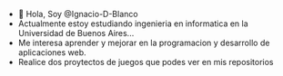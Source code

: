 - 👋 Hola, Soy @Ignacio-D-Blanco
-  Actualmente estoy estudiando ingenieria en informatica en la Universidad de Buenos Aires...
- Me interesa aprender y mejorar en la programacion y desarrollo de aplicaciones web.
- Realice dos proytectos de juegos que podes ver en mis repositorios
